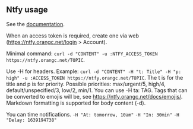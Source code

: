 ## Ntfy usage

See the [documentation](https://ntfy.orangc.net/docs/publish).

When an access token is required, create one via web (https://ntfy.orangc.net/login > Account).

Minimal command: `curl -d "CONTENT" -u :NTFY_ACCESS_TOKEN https://ntfy.orangc.net/TOPIC`.

Use -H for headers. Example: `curl -d "CONTENT" -H "t: Title" -H "p: high" -u :ACCESS_TOKEN https://ntfy.orangc.net/TOPIC`.
The t is for the title and p is for priority. Possible priorities: max/urgent/5, high/4, default/unspecified/3, low/2, min/1.
You can use -H ta: TAG. Tags that can be converted to emojis will be, see https://ntfy.orangc.net/docs/emojis/.
Markdown formatting is supported for body content (-d).

You can time notifications.
`-H "At: tomorrow, 10am"`
`-H "In: 30min"`
`-H "Delay: 1639194738"`